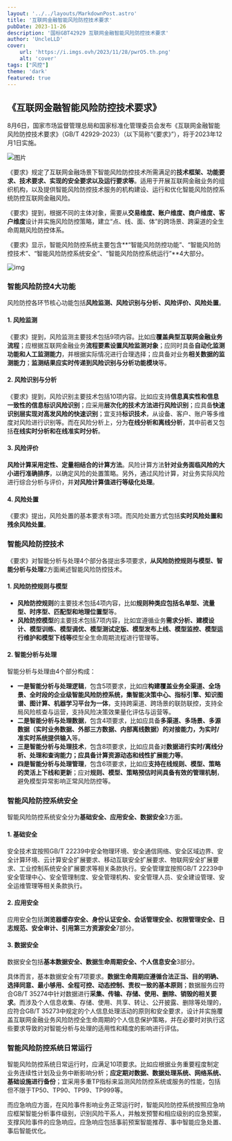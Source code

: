 ```yaml
---
layout: '../../layouts/MarkdownPost.astro'
title: '互联网金融智能风险防控技术要求'
pubDate: 2023-11-26
description: '国标GBT42929 互联网金融智能风险防控技术要求'
author: 'UncleLLD'
cover:
    url: 'https://i.imgs.ovh/2023/11/28/pwrO5.th.png'
    alt: 'cover'
tags: ["风控"]
theme: 'dark'
featured: true
---
```




## 《互联网金融智能风险防控技术要求》

8月6日，国家市场监督管理总局和国家标准化管理委员会发布《互联网金融智能风险防控技术要求》（GB/T 42929-2023）（以下简称“《要求》”），将于2023年12月1日实施。



![图片](https://mmbiz.qpic.cn/sz_mmbiz_png/5tB27N5ia0CrKojeqLhqA4iaDpc47Fl69ajd5aZ3sRqKhy0hWprEdMyTicm9qLvFibvYmyJIqT2EvK1gzkuHia3rzFA/640?wx_fmt=png&tp=webp)



《要求》规定了互联网金融场景下智能风险防控技术所需满足的**技术框架、功能要求、技术要求、实现的安全要求以及运行要求等**。适用于开展互联网金融业务的组织机构，以及提供智能风险防控技术服务的机构建设、运行和优化智能风险防控系统防控互联网金融风险。

《要求》提到，根据不同的主体对象，需要从**交易维度、账户维度、商户维度、客户维度**设计并实施风险防控策略，建立“点、线、面、体”的跨场景、跨渠道的全生命周期风险防控体系。

《要求》显示，智能风险防控系统主要包含**“智能风险防控功能”、“智能风险防控技术”、“智能风险防控系统安全”、“智能风险防控系统运行”**4大部分。

![img](https://wework.qpic.cn/wwpic/873900_MvX1vAbrT0eoFrt_1697698605/0?tp=webp)

### 智能风险防控4大功能

风险防控各环节核心功能包括**风险监测、风险识别与分析、风险评价、风险处置**。



#### 1. 风险监测

《要求》提到，风险监测主要技术包括9项内容。比如应**覆盖典型互联网金融业务流程**；应根据互联网金融业务**流程要素设置风险监测对象**；应同时具备**自动化监测功能和人工监测能力**，并根据实际情况进行合理选择；应具备对业务**相关数据的监测能力**；**监测结果应实时传递到风险识别与分析功能模块**等。



#### 2. 风险识别与分析

《要求》提到，风险识别主要技术包括10项内容。比如应支持**信息真实性和信息一致性的信息标识风险识别**；应采用**层次化的技术方法进行风险识别**；应具备**快速识别层实现对高发风险的快速识别**；宜支持**标识技术**，从设备、客户、账户等多维度对风险进行识别等。而在风险分析上，分为**在线分析和离线分析**，其中前者又包括**在线实时分析和在线准实时分析**。



#### 3. 风险评价

**风险计算采用定性、定量相结合的计算方法**。风险计算方法**针对业务面临风险的大小进行准确排序**，以确定风险的处置策略。另外，通过风险计算，对业务实际风险进行综合分析与评价，并**对风险计算值进行等级化处理**。



#### 4. 风险处置

《要求》提出，风险处置的基本要求有3项。而风险处置方式包括**实时风险处置和残余风险处置**。



### 智能风险防控技术

《要求》对智能分析与处理4个部分各提出多项要求，**从风险防控规则与模型、智能分析与处理**2方面阐述智能风险防控技术。

#### 1. 风险防控规则与模型

* **风险防控规则**的主要技术包括4项内容，比如**规则种类应包括名单型、流量型、时序型、匹配型和地理位置型**等。
* **风险防控模型**的主要技术包括7项内容，比如宜遵循业务**需求分析、建模设计、模型训练、模型调优、模型测试定版、模型发布上线、模型监控、模型运行维护和模型下线等**模型全生命周期流程进行管理等。



#### 2. 智能分析与处理

智能分析与处理由4个部分构成：

* **一是智能分析与处理逻辑**，包含5项要求，比如应**构建覆盖业务全渠道、全场景、全时段的企业级智能风险防控系统，集智能决策中心、指标引擎、知识图谱、图计算、机器学习平台为一体**，支持跨渠道、跨场景的联防联控，支持全局风险核查与运营，支持风险决策效果量化评估与运营等。
* **二是智能分析与处理数据**，包含4项要求，比如应具备**多渠道、多场景、多源数据（实时业务数据、外部三方数据、内部离线数据）的对接能力，为实时/准实时系统提供输入**等。
* **三是智能分析与处理技术**，包含8项要求，比如应具备对**数据进行实时/离线分析、处理和查询能力；应具备计算资源动态和线性扩展能力等**。
* **四是智能分析与处理管理**，包含6项要求，比如应**支持在线规则、模型、策略的灵活上下线和更新**；应对**规则、模型、策略预估时间具备有效的管理机制**，避免模型异常影响正常风险防控等。



### 智能风险防控系统安全

智能风险防控系统安全分为**基础安全、应用安全、数据安全**3方面。

#### 1. 基础安全

安全技术宜按照GB/T 22239中安全物理环境、安全通信网络、安全区域边界、安全计算环境、云计算安全扩展要求、移动互联安全扩展要求、物联网安全扩展要求、工业控制系统安全扩展要求等相关条款执行。安全管理宜按照GB/T 22239中安全管理中心、安全管理制度、安全管理机构、安全管理人员、安全建设管理、安全运维管理等相关条款执行。



#### 2. 应用安全

应用安全包括**浏览器缓存安全、身份认证安全、会话管理安全、权限管理安全、日志规范、安全审计、引用第三方资源安全**7部分。



#### 3. 数据安全

数据安全包括**基本数据安全、数据生命周期安全、个人信息安全**3部分。

具体而言，基本数据安全有7项要求。**数据生命周期应遵循合法正当、目的明确、选择同意、最小够用、全程可控、动态控制、责权一致的基本原则**；数据服务应符合GB/T 35274中针对数据进行**采集、传输、存储、使用、删除、销毁的相关要求**。而涉及个人信息收集、存储、使用、共享、转让、公开披露、删除等处理的，应符合GB/T 35273中规定的个人信息处理活动的原则和安全要求，设计并实施覆盖互联网金融业务风险防控全生命周期的个人信息保护策略，并在必要时对执行这些要求导致的对智能分析与处理的适用性和精度的影响进行评估。



### 智能风险防控系统日常运行

智能风险防控系统日常运行时，应满足10项要求。比如应根据业务重要程度制定业务连续性计划及业务中断影响分析；**应定期对数据、数据处理系统、网络系统、基础设施进行备份**；宜采用多重TP指标来监测风险防控系统或服务的性能，包括但不限于TP50、TP90、TP99、TP999等。

而应急响应方面，在风险事件影响业务正常运行时，智能风险防控系统按照应急响应框架智能分析事件级别，识别风险干系人，并触发预警和相应级别的应急预案，支撑风险事件的应急响应。应急响应包括事前预案智能推荐、事中智能应急处置、事后智能优化。
